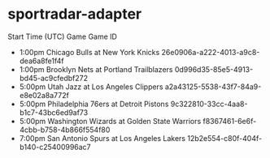 # sportradar-adapter

Start Time (UTC)	Game	Game ID
- 1:00pm  Chicago Bulls at New York Knicks	            26e0906a-a222-4013-a9c8-dea6a8fe1f4f
- 1:00pm	Brooklyn Nets at Portland Trailblazers	      0d996d35-85e5-4913-bd45-ac9cfedbf272
- 5:00pm	Utah Jazz at Los Angeles Clippers	            a2a43125-5538-43f7-84a9-e8e02a8a772f
- 5:00pm	Philadelphia 76ers at Detroit Pistons	        9c322810-33cc-4aa8-b1c7-43bc6ed9af73
- 5:00pm	Washington Wizards at Golden State Warriors	  f8367461-6e6f-4cbb-b758-4b866f554f80​
- 7:00pm	San Antonio Spurs at Los Angeles Lakers	      12b2e554-c80f-404f-b140-c25400996ac7
